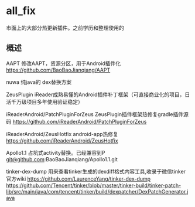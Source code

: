 # all_fix
市面上的大部分热更新插件。之前学历和整理使用的

## 概述

AAPT
修改AAPT，资源分区，用于Android插件化
https://github.com/BaoBaoJianqiang/AAPT


nuwa
纯java的 dex替换方案


ZeusPlugin
iReader成熟易懂的Android插件补丁框架（可直接商业化的项目，日活千万级项目多年使用验证稳定）


iReaderAndroid/PatchPluginForZeus
ZeusPlugin插件框架热修复gradle插件源码
https://github.com/iReaderAndroid/PatchPluginForZeus


iReaderAndroid/ZeusHotfix
android-app热修复
https://github.com/iReaderAndroid/ZeusHotfix


Apollo1.1
占坑式activity替换。已经兼容到P
git@github.com:BaoBaoJianqiang/Apollo1.1.git


tinker-dex-dump
用来查看tinker生成的dexdiff格式内容工具,收录于微信tinker官方wiki
https://github.com/LaurenceYang/tinker-dex-dump
https://github.com/Tencent/tinker/blob/master/tinker-build/tinker-patch-lib/src/main/java/com/tencent/tinker/build/dexpatcher/DexPatchGenerator.java















